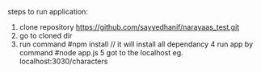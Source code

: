 steps to run application:
1. clone repository https://github.com/sayyedhanif/narayaas_test.git
2. go to cloned dir
3. run command #npm install  // it will install all dependancy
4 run app by command #node app.js
5 got to the localhost eg. localhost:3030/characters
